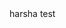 <!DOCTYPE html>
<html>
<body>harsha test <script type='text/javascript'>
	function initEmbeddedMessaging() {
		try {
			embeddedservice_bootstrap.settings.language = 'en_US'; // For example, enter 'en' or 'en-US'

			embeddedservice_bootstrap.init(
				'00D3J0000001Jh4',
				'Messaging_service_using_web',
				'https://arc-phss--digitaleng.sandbox.my.site.com/ESWMessagingserviceusin1707397130493',
				{
					scrt2URL: 'https://arc-phss--digitaleng.sandbox.my.salesforce-scrt.com'
				}
			);
		} catch (err) {
			console.error('Error loading Embedded Messaging: ', err);
		}
	};
</script>
<script type='text/javascript' src='https://arc-phss--digitaleng.sandbox.my.site.com/ESWMessagingserviceusin1707397130493/assets/js/bootstrap.min.js' onload='initEmbeddedMessaging()'></script>
<meta name="viewport" content="width=device-width, initial-scale=1, minimum-scale=1"></body>
</html>
